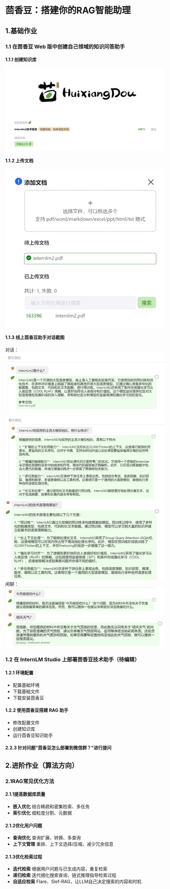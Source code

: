 ﻿# 茴香豆：搭建你的RAG智能助理
## 1.基础作业 

### 1.1 在茴香豆 Web 版中创建自己领域的知识问答助手
#### 1.1.1 创建知识库
![ ](images/1.png)
#### 1.1.2 上传文档
![ ](images/2.png)
#### 1.1.3 线上茴香豆助手对话截图
对话：
![ ](images/3.png)
![ ](images/4.png)
![ ](images/5.png)
闲聊：
![ ](images/6.png)
![ ](images/7.png)
### 1.2 在 InternLM Studio 上部署茴香豆技术助手（待编辑）
#### 1.2.1 环境配置
- 配置基础环境
- 下载基础文件
- 下载安装茴香豆
#### 1.2.2 使用茴香豆搭建 RAG 助手
- 修改配置文件
- 创建知识库
- 运行茴香豆知识助手
#### 2.2.3 针对问题"茴香豆怎么部署到微信群？"进行提问

## 2.进阶作业（算法方向）
### 2.1RAG常见优化方法

#### 2.1.1提高数据库质量
- **嵌入优化**
结合稀疏和密集检索、多任务
- **索引优化**
细粒度分割、元数据

#### 2.1.2优化用户问题
- **查询优化**
查询扩展、转换、多查询
- **上下文管理**
重排、上下文选择/压缩，减少冗余信息

#### 2.1.3优化检索过程
- **迭代检索**
根据用户问题与已生成内容，重复检索
- **递归检索**
迭代细化搜索查询、链式推理指导检索过程
- **自适应检索**
Flare、Slef-RAG，让LLM自己决定搜索的内容和时机

